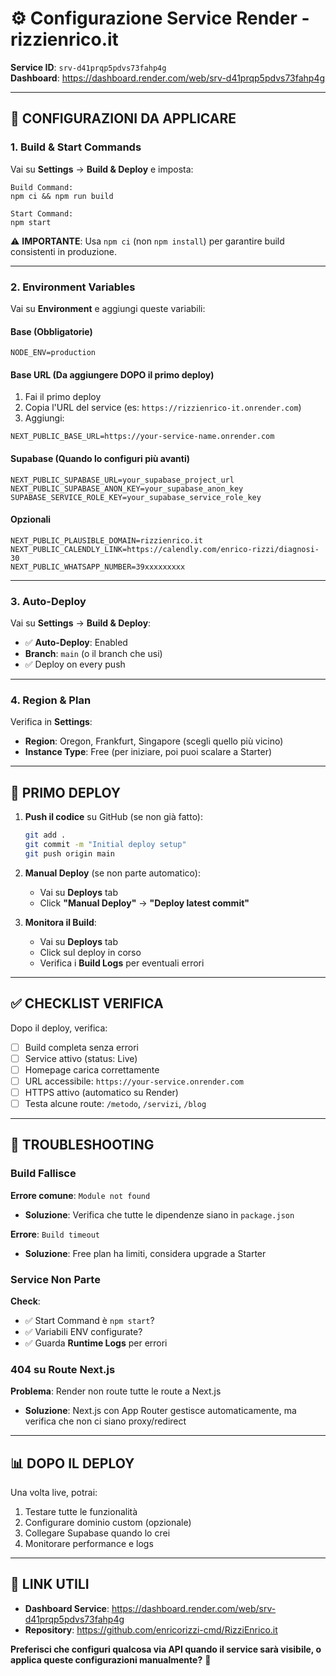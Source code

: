 # ⚙️ Configurazione Service Render - rizzienrico.it

**Service ID**: `srv-d41prqp5pdvs73fahp4g`  
**Dashboard**: https://dashboard.render.com/web/srv-d41prqp5pdvs73fahp4g

---

## 🔧 CONFIGURAZIONI DA APPLICARE

### 1. Build & Start Commands

Vai su **Settings** → **Build & Deploy** e imposta:

```
Build Command:
npm ci && npm run build

Start Command:
npm start
```

⚠️ **IMPORTANTE**: Usa `npm ci` (non `npm install`) per garantire build consistenti in produzione.

---

### 2. Environment Variables

Vai su **Environment** e aggiungi queste variabili:

#### Base (Obbligatorie)
```env
NODE_ENV=production
```

#### Base URL (Da aggiungere DOPO il primo deploy)
1. Fai il primo deploy
2. Copia l'URL del service (es: `https://rizzienrico-it.onrender.com`)
3. Aggiungi:
```env
NEXT_PUBLIC_BASE_URL=https://your-service-name.onrender.com
```

#### Supabase (Quando lo configuri più avanti)
```env
NEXT_PUBLIC_SUPABASE_URL=your_supabase_project_url
NEXT_PUBLIC_SUPABASE_ANON_KEY=your_supabase_anon_key
SUPABASE_SERVICE_ROLE_KEY=your_supabase_service_role_key
```

#### Opzionali
```env
NEXT_PUBLIC_PLAUSIBLE_DOMAIN=rizzienrico.it
NEXT_PUBLIC_CALENDLY_LINK=https://calendly.com/enrico-rizzi/diagnosi-30
NEXT_PUBLIC_WHATSAPP_NUMBER=39xxxxxxxxx
```

---

### 3. Auto-Deploy

Vai su **Settings** → **Build & Deploy**:

- ✅ **Auto-Deploy**: Enabled
- **Branch**: `main` (o il branch che usi)
- ✅ Deploy on every push

---

### 4. Region & Plan

Verifica in **Settings**:
- **Region**: Oregon, Frankfurt, Singapore (scegli quello più vicino)
- **Instance Type**: Free (per iniziare, poi puoi scalare a Starter)

---

## 🚀 PRIMO DEPLOY

1. **Push il codice** su GitHub (se non già fatto):
   ```bash
   git add .
   git commit -m "Initial deploy setup"
   git push origin main
   ```

2. **Manual Deploy** (se non parte automatico):
   - Vai su **Deploys** tab
   - Click **"Manual Deploy"** → **"Deploy latest commit"**

3. **Monitora il Build**:
   - Vai su **Deploys** tab
   - Click sul deploy in corso
   - Verifica i **Build Logs** per eventuali errori

---

## ✅ CHECKLIST VERIFICA

Dopo il deploy, verifica:

- [ ] Build completa senza errori
- [ ] Service attivo (status: Live)
- [ ] Homepage carica correttamente
- [ ] URL accessibile: `https://your-service.onrender.com`
- [ ] HTTPS attivo (automatico su Render)
- [ ] Testa alcune route: `/metodo`, `/servizi`, `/blog`

---

## 🐛 TROUBLESHOOTING

### Build Fallisce
**Errore comune**: `Module not found`
- **Soluzione**: Verifica che tutte le dipendenze siano in `package.json`

**Errore**: `Build timeout`
- **Soluzione**: Free plan ha limiti, considera upgrade a Starter

### Service Non Parte
**Check**:
- ✅ Start Command è `npm start`?
- ✅ Variabili ENV configurate?
- ✅ Guarda **Runtime Logs** per errori

### 404 su Route Next.js
**Problema**: Render non route tutte le route a Next.js
- **Soluzione**: Next.js con App Router gestisce automaticamente, ma verifica che non ci siano proxy/redirect

---

## 📊 DOPO IL DEPLOY

Una volta live, potrai:
1. Testare tutte le funzionalità
2. Configurare dominio custom (opzionale)
3. Collegare Supabase quando lo crei
4. Monitorare performance e logs

---

## 🔗 LINK UTILI

- **Dashboard Service**: https://dashboard.render.com/web/srv-d41prqp5pdvs73fahp4g
- **Repository**: https://github.com/enricorizzi-cmd/RizziEnrico.it

**Preferisci che configuri qualcosa via API quando il service sarà visibile, o applica queste configurazioni manualmente?** 🚀

